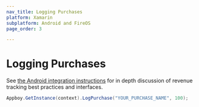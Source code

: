 ```yaml
---
nav_title: Logging Purchases
platform: Xamarin
subplatform: Android and FireOS
page_order: 3

---
```


# Logging Purchases

See [the Android integration instructions][1] for in depth discussion of revenue tracking best practices and interfaces.

```csharp
Appboy.GetInstance(context).LogPurchase("YOUR_PURCHASE_NAME", 100);
```

[1]: {{site.baseurl}}/developer_guide/platform_integration_guides/android/analytics/logging_purchases/#logging-purchases
